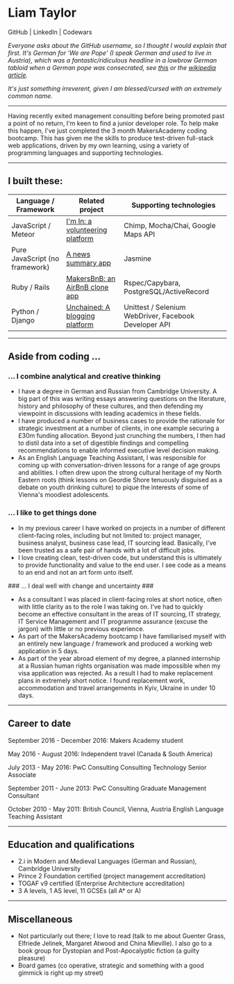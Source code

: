 # Liam Taylor

GitHub | LinkedIn | Codewars

_Everyone asks about the GitHub username, so I thought I would explain that first. It's German for 'We are Pope' (I speak German and used to live in Austria), which was a  fantastic/ridiculous headline in a lowbrow German tabloid when a German pope was consecrated, see [this](https://www.google.co.uk/search?q=wirsind+papst+bild&espv=2&biw=1231&bih=633&source=lnms&tbm=isch&sa=X&ved=0ahUKEwi-pMqjnYDRAhVCshQKHcktB_0Q_AUIBigB&dpr=2#imgrc=VCYdUJ3YpSRwiM%3A) or the [wikipedia article](https://de.wikipedia.org/wiki/Wir_sind_Papst!)._

_It's just something irreverent, given I am blessed/cursed with an extremely common name._

---

Having recently exited management consulting before being promoted past a point of no return, I'm keen to find a junior developer role. To help make this happen, I've just completed the 3 month MakersAcademy coding bootcamp. This has given me the skills to produce test-driven full-stack web applications, driven by my own learning, using a variety of programming languages and supporting technologies.

---

## I built these: ##

| Language / Framework | Related project | Supporting technologies |
|---|---|---|
|JavaScript / Meteor | [I'm In: a volunteering platform](https://github.com/wirsindpapst/project-snowflake) | Chimp, Mocha/Chai, Google Maps API
| Pure JavaScript (no framework) | [A news summary app](https://github.com/wirsindpapst/news-app-js) | Jasmine |
| Ruby / Rails | [MakersBnB: an AirBnB clone app](https://github.com/wirsindpapst/makersbnb) | Rspec/Capybara, PostgreSQL/ActiveRecord |
| Python / Django | [Unchained: A blogging platform](https://github.com/wirsindpapst/unchained_blog) | Unittest / Selenium WebDriver, Facebook Developer API

---

## Aside from coding ... ##

### ... I combine analytical and creative thinking ###

 -  I have a degree in German and Russian from Cambridge University. A big part of this was writing essays answering questions on the literature, history and philosophy of these cultures, and then defending my viewpoint in discussions with leading academics in these fields.
 -  I have produced a number of business cases to provide the rationale for strategic investment at a number of clients, in one example securing a £30m funding allocation. Beyond just crunching the numbers, I then had to distil data into a set of digestible findings and compelling recommendations to enable informed executive level decision making.
 - As an English Language Teaching Assistant, I was responsible for coming up with conversation-driven lessons for a range of age groups and abilities. I often drew upon the strong cultural heritage of my North Eastern roots (think lessons on Geordie Shore tenuously disguised as a debate on youth drinking culture) to pique the interests of some of Vienna's moodiest adolescents.

### ... I like to get things done ###

-  In my previous career I have worked on projects in a number of different client-facing roles, including but not limited to: project manager, business analyst, business case lead, IT sourcing lead. Basically, I've been trusted as a safe pair of hands with a lot of difficult jobs.
-  I love creating clean, test-driven code, but understand this is ultimately to provide functionality and value to the end user. I see code as a means to an end and not an art form unto itself.

### ... I deal well with change and uncertainty ###

 -  As a consultant I was placed in client-facing roles at short notice, often with little clarity as to the role I was taking on. I've had to quickly become an effective consultant in the areas of IT sourcing, IT strategy, IT Service Management and IT programme assurance (excuse the jargon) with little or no previous experience.
 -  As part of the MakersAcademy bootcamp I have familiarised myself with an entirely new language / framework and produced a working web application in 5 days.
 -  As part of the year abroad element of my degree, a planned internship at a Russian human rights organisation was made impossible when my visa application was rejected. As a result I had to make replacement plans in extremely short notice. I found replacement work, accommodation and travel arrangements in Kyiv, Ukraine in under 10 days.

 ---

## Career to date

September 2016 - December 2016: Makers Academy student

May 2016 - August 2016: Independent travel (Canada & South America)

July 2013 - May 2016: PwC Consulting
Consulting Technology Senior Associate

September 2011 - June 2013: PwC Consulting
Graduate Management Consultant

October 2010 - May 2011: British Council, Vienna, Austria
English Language Teaching Assistant

---

## Education and qualifications ##

 -  2.i in Modern and Medieval Languages (German and Russian), Cambridge University
 -  Prince 2 Foundation certified (project management accreditation)
 -  TOGAF v9 certified (Enterprise Architecture accreditation)
 - 3 A levels, 1 AS level, 11 GCSEs (all A* or A)

 ---

## Miscellaneous

 -  Not particularly out there; I love to read (talk to me about Guenter Grass, Elfriede Jelinek, Margaret Atwood and China Mieville). I also go to a book group for Dystopian and Post-Apocalyptic fiction (a guilty pleasure)
 -  Board games (co operative, strategic and something with a good gimmick is right up my street)
